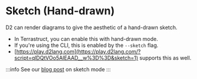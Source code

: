 # Sketch (Hand-drawn)

D2 can render diagrams to give the aesthetic of a hand-drawn sketch.

<div style={{width:'30%'}} dangerouslySetInnerHTML={{__html: require('@site/static/blog/sketch/animated.svg2')}}></div>

- In Terrastruct, you can enable this with hand-drawn mode.
- If you're using the CLI, this is enabled by the `--sketch` flag.
- [https://play.d2lang.com](https://play.d2lang.com/?script=qlDQtVOo5AIEAAD__w%3D%3D&sketch=1)
  supports this as well.

:::info
See our [blog post](/blog/hand-drawn-diagrams) on sketch mode
:::

